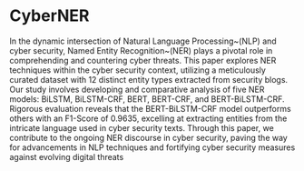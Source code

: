 # CyberNER
In the dynamic intersection of Natural Language Processing~(NLP) and cyber security, Named Entity Recognition~(NER) plays a pivotal role in comprehending and countering cyber threats. This paper explores NER techniques within the cyber security context, utilizing a meticulously curated dataset with 12 distinct entity types extracted from security blogs. Our study involves developing and comparative analysis of five NER models: BiLSTM, BiLSTM-CRF, BERT, BERT-CRF, and BERT-BiLSTM-CRF. Rigorous evaluation reveals that the BERT-BiLSTM-CRF model outperforms others with an F1-Score of 0.9635, excelling at extracting entities from the intricate language used in cyber security texts. Through this paper, we contribute to the ongoing NER discourse in cyber security, paving the way for advancements in NLP techniques and fortifying cyber security measures against evolving digital threats
